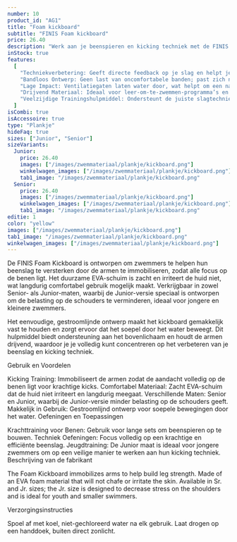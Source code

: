 ```yaml
---
number: 10
product_id: "AG1"
title: "Foam kickboard"
subtitle: "FINIS Foam kickboard"
price: 26.40
description: "Werk aan je beenspieren en kicking techniek met de FINIS Foam Kickboard. Beschikbaar in Sr. en Jr. maten, is dit kickboard gemaakt van zacht EVA-schuim dat duurzaam is en comfortabel aanvoelt, zonder irritatie aan de huid."
inStock: true
features:
  [
    "Techniekverbetering: Geeft directe feedback op je slag en helpt je gelijkmatige druk te behouden.",
    "Bandloos Ontwerp: Geen last van oncomfortabele banden; past zich natuurlijk aan de hand aan.",
    "Lage Impact: Ventilatiegaten laten water door, wat helpt om een natuurlijk watergevoel te behouden.",
    "Drijvend Materiaal: Ideaal voor leer-om-te-zwemmen-programma’s en openwaterzwemmen, want de peddels blijven drijven.",
    "Veelzijdige Trainingshulpmiddel: Ondersteunt de juiste slagtechniek voor alle vier de zwemslagen.",
  ]
isCombi: true
isAccessoire: true
type: "Plankje"
hideFaq: true
sizes: ["Junior", "Senior"]
sizeVariants:
  Junior:
    price: 26.40
    images: ["/images/zwemmateriaal/plankje/kickboard.png"]
    winkelwagen_images: ["/images/zwemmateriaal/plankje/kickboard.png"]
    tab1_image: "/images/zwemmateriaal/plankje/kickboard.png"
  Senior:
    price: 26.40
    images: ["/images/zwemmateriaal/plankje/kickboard.png"]
    winkelwagen_images: ["/images/zwemmateriaal/plankje/kickboard.png"]
    tab1_image: "/images/zwemmateriaal/plankje/kickboard.png"
editie: 1
color: "yellow"
images: ["/images/zwemmateriaal/plankje/kickboard.png"]
tab1_image: "/images/zwemmateriaal/plankje/kickboard.png"
winkelwagen_images: ["/images/zwemmateriaal/plankje/kickboard.png"]
---
```


De FINIS Foam Kickboard is ontworpen om zwemmers te helpen hun beenslag te versterken door de armen te immobiliseren, zodat alle focus op de benen ligt. Het duurzame EVA-schuim is zacht en irriteert de huid niet, wat langdurig comfortabel gebruik mogelijk maakt. Verkrijgbaar in zowel Senior- als Junior-maten, waarbij de Junior-versie speciaal is ontworpen om de belasting op de schouders te verminderen, ideaal voor jongere en kleinere zwemmers.

Het eenvoudige, gestroomlijnde ontwerp maakt het kickboard gemakkelijk vast te houden en zorgt ervoor dat het soepel door het water beweegt. Dit hulpmiddel biedt ondersteuning aan het bovenlichaam en houdt de armen drijvend, waardoor je je volledig kunt concentreren op het verbeteren van je beenslag en kicking techniek.

Gebruik en Voordelen

Kicking Training: Immobiliseert de armen zodat de aandacht volledig op de benen ligt voor krachtige kicks.
Comfortabel Materiaal: Zacht EVA-schuim dat de huid niet irriteert en langdurig meegaat.
Verschillende Maten: Senior en Junior, waarbij de Junior-versie minder belasting op de schouders geeft.
Makkelijk in Gebruik: Gestroomlijnd ontwerp voor soepele bewegingen door het water.
Oefeningen en Toepassingen

Krachttraining voor Benen: Gebruik voor lange sets om beenspieren op te bouwen.
Techniek Oefeningen: Focus volledig op een krachtige en efficiënte beenslag.
Jeugdtraining: De Junior maat is ideaal voor jongere zwemmers om op een veilige manier te werken aan hun kicking techniek.
Beschrijving van de fabrikant

The Foam Kickboard immobilizes arms to help build leg strength. Made of an EVA foam material that will not chafe or irritate the skin. Available in Sr. and Jr. sizes; the Jr. size is designed to decrease stress on the shoulders and is ideal for youth and smaller swimmers.

Verzorgingsinstructies

Spoel af met koel, niet-gechloreerd water na elk gebruik.
Laat drogen op een handdoek, buiten direct zonlicht.
